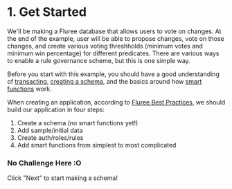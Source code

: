 # 1. Get Started

We'll be making a Fluree database that allows users to vote on changes. At the end of the example, user will be able to propose changes, vote on those changes, and create various voting threshholds (minimum votes and minimum win percentage) for different predicates. There are various ways to enable a rule governance scheme, but this is one simple way.

Before you start with this example, you should have a good understanding of [transacting](/lesson/bg-transact/1), [creating a schema](/lesson/bg-schema/1), and the basics around how [smart functions](/lesson/im-smart-functions/1) work.

When creating an application, according to [Fluree Best Practices](/docs/infrastructure/application-best-practices), we should build our application in four steps:

1. Create a schema (no smart functions yet!)
2. Add sample/initial data
3. Create auth/roles/rules
4. Add smart functions from simplest to most complicated

<div class="challenge">
<h3>No Challenge Here :O </h3>
<p>
Click "Next" to start making a schema!
</p>
</div>

